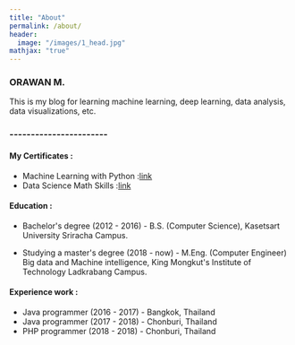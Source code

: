 ```yaml
---
title: "About"
permalink: /about/
header:
  image: "/images/1_head.jpg"
mathjax: "true"
---
```


### ORAWAN M.
  This is my blog for learning machine learning, deep learning, data analysis, data visualizations, etc.

### -----------------------

#### My Certificates :
* Machine Learning with Python :[link](https://coursera.org/share/a902ed5668c60bbb4bda4e4040e1bd9f)
* Data Science Math Skills :[link](https://coursera.org/share/91f3d50cdf31cf26120fbf68944a6cf7)



#### Education :
* Bachelor's degree (2012 - 2016) - B.S. (Computer Science), Kasetsart University Sriracha Campus.
+ Studying a master's degree (2018 - now) - M.Eng. (Computer Engineer) Big data and Machine intelligence, King Mongkut's Institute of Technology Ladkrabang Campus.


#### Experience work :
* Java programmer (2016 - 2017) - Bangkok, Thailand
* Java programmer (2017 - 2018) - Chonburi, Thailand
* PHP programmer (2018 - 2018) - Chonburi, Thailand
